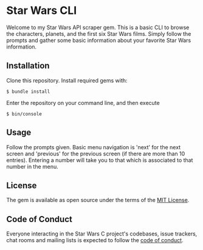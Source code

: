 # Star Wars CLI

Welcome to my Star Wars API scraper gem. This is a basic CLI to browse the characters, planets, and the first six Star Wars films. Simply follow the prompts and gather some basic information about your favorite Star Wars information.

## Installation

Clone this repository. Install required gems with:

    $ bundle install

Enter the repository on your command line, and then execute

    $ bin/console

## Usage

Follow the prompts given. Basic menu navigation is 'next' for the next screen and 'previous' for the previous screen (if there are more than 10 entries). Entering a number will take you to that which is associated to that number in the menu.

## License

The gem is available as open source under the terms of the [MIT License](https://opensource.org/licenses/MIT).

## Code of Conduct

Everyone interacting in the Star Wars C project's codebases, issue trackers, chat rooms and mailing lists is expected to follow the [code of conduct](https://github.com/[USERNAME]/star-wars-cli/blob/master/CODE_OF_CONDUCT.md).
